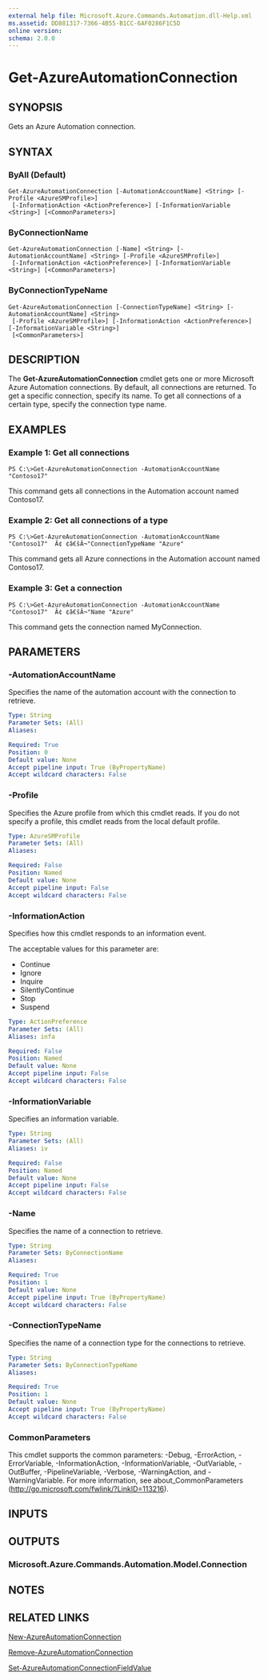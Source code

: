 ```yaml
---
external help file: Microsoft.Azure.Commands.Automation.dll-Help.xml
ms.assetid: DD881317-7366-4B55-B1CC-6AF0286F1C5D
online version: 
schema: 2.0.0
---
```


# Get-AzureAutomationConnection

## SYNOPSIS
Gets an Azure Automation connection.

## SYNTAX

### ByAll (Default)
```
Get-AzureAutomationConnection [-AutomationAccountName] <String> [-Profile <AzureSMProfile>]
 [-InformationAction <ActionPreference>] [-InformationVariable <String>] [<CommonParameters>]
```

### ByConnectionName
```
Get-AzureAutomationConnection [-Name] <String> [-AutomationAccountName] <String> [-Profile <AzureSMProfile>]
 [-InformationAction <ActionPreference>] [-InformationVariable <String>] [<CommonParameters>]
```

### ByConnectionTypeName
```
Get-AzureAutomationConnection [-ConnectionTypeName] <String> [-AutomationAccountName] <String>
 [-Profile <AzureSMProfile>] [-InformationAction <ActionPreference>] [-InformationVariable <String>]
 [<CommonParameters>]
```

## DESCRIPTION
The **Get-AzureAutomationConnection** cmdlet gets one or more Microsoft Azure Automation connections.
By default, all connections are returned.
To get a specific connection, specify its name.
To get all connections of a certain type, specify the connection type name.

## EXAMPLES

### Example 1: Get all connections
```
PS C:\>Get-AzureAutomationConnection -AutomationAccountName "Contoso17"
```

This command gets all connections in the Automation account named Contoso17.

### Example 2: Get all connections of a type
```
PS C:\>Get-AzureAutomationConnection -AutomationAccountName "Contoso17"  Â¢ ¢â€šÂ¬"ConnectionTypeName "Azure"
```

This command gets all Azure connections in the Automation account named Contoso17.

### Example 3: Get a connection
```
PS C:\>Get-AzureAutomationConnection -AutomationAccountName "Contoso17"  Â¢ ¢â€šÂ¬"Name "Azure"
```

This command gets the connection named MyConnection.

## PARAMETERS

### -AutomationAccountName
Specifies the name of the automation account with the connection to retrieve.

```yaml
Type: String
Parameter Sets: (All)
Aliases: 

Required: True
Position: 0
Default value: None
Accept pipeline input: True (ByPropertyName)
Accept wildcard characters: False
```

### -Profile
Specifies the Azure profile from which this cmdlet reads.
If you do not specify a profile, this cmdlet reads from the local default profile.

```yaml
Type: AzureSMProfile
Parameter Sets: (All)
Aliases: 

Required: False
Position: Named
Default value: None
Accept pipeline input: False
Accept wildcard characters: False
```

### -InformationAction
Specifies how this cmdlet responds to an information event.

The acceptable values for this parameter are:

- Continue
- Ignore
- Inquire
- SilentlyContinue
- Stop
- Suspend

```yaml
Type: ActionPreference
Parameter Sets: (All)
Aliases: infa

Required: False
Position: Named
Default value: None
Accept pipeline input: False
Accept wildcard characters: False
```

### -InformationVariable
Specifies an information variable.

```yaml
Type: String
Parameter Sets: (All)
Aliases: iv

Required: False
Position: Named
Default value: None
Accept pipeline input: False
Accept wildcard characters: False
```

### -Name
Specifies the name of a connection to retrieve.

```yaml
Type: String
Parameter Sets: ByConnectionName
Aliases: 

Required: True
Position: 1
Default value: None
Accept pipeline input: True (ByPropertyName)
Accept wildcard characters: False
```

### -ConnectionTypeName
Specifies the name of a connection type for the connections to retrieve.

```yaml
Type: String
Parameter Sets: ByConnectionTypeName
Aliases: 

Required: True
Position: 1
Default value: None
Accept pipeline input: True (ByPropertyName)
Accept wildcard characters: False
```

### CommonParameters
This cmdlet supports the common parameters: -Debug, -ErrorAction, -ErrorVariable, -InformationAction, -InformationVariable, -OutVariable, -OutBuffer, -PipelineVariable, -Verbose, -WarningAction, and -WarningVariable. For more information, see about_CommonParameters (http://go.microsoft.com/fwlink/?LinkID=113216).

## INPUTS

## OUTPUTS

### Microsoft.Azure.Commands.Automation.Model.Connection

## NOTES

## RELATED LINKS

[New-AzureAutomationConnection](./New-AzureAutomationConnection.md)

[Remove-AzureAutomationConnection](./Remove-AzureAutomationConnection.md)

[Set-AzureAutomationConnectionFieldValue](./Set-AzureAutomationConnectionFieldValue.md)


